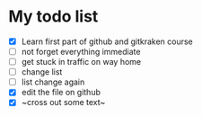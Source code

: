 # My todo list 

- [x] Learn first part of github and gitkraken course
- [ ] not forget everything immediate
- [ ] get stuck in traffic on way home 
- [ ] change list 
- [ ] list change again
- [x] edit the file on github
- [x] ~cross out some text~ 
